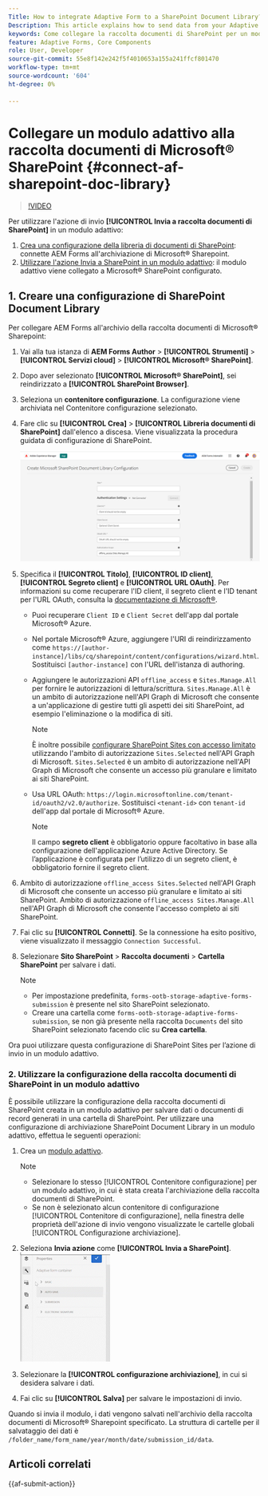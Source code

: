 ```yaml
---
Title: How to integrate Adaptive Form to a SharePoint Document Library?
Description: This article explains how to send data from your Adaptive Form to a SharePoint  Document library when you submit the form.
keywords: Come collegare la raccolta documenti di SharePoint per un modulo adattivo, Inviare a SharePoint, Creare una configurazione della raccolta documenti di SharePoint, Utilizzare l’azione Invia a SharePoint per un modulo adattivo, Libreria documenti di AEM Forms Data Model SharePoint, Libreria documenti di Forms Data Model SharePoint, Integrare il modello dati di Forms nella raccolta documenti di SharePoint
feature: Adaptive Forms, Core Components
role: User, Developer
source-git-commit: 55e8f142e242f5f4010653a155a241ffcf801470
workflow-type: tm+mt
source-wordcount: '604'
ht-degree: 0%

---
```



# Collegare un modulo adattivo alla raccolta documenti di Microsoft® SharePoint {#connect-af-sharepoint-doc-library}

>[!VIDEO](https://video.tv.adobe.com/v/3444368/formautomation-productivitytools-adaptiveforms--sharepointintegration-documentlibrary/?quality=12&learn=on)

Per utilizzare l&#39;azione di invio **[!UICONTROL Invia a raccolta documenti di SharePoint]** in un modulo adattivo:

1. [Crea una configurazione della libreria di documenti di SharePoint](#1-create-a-sharepoint-document-library-configuration): connette AEM Forms all&#39;archiviazione di Microsoft® Sharepoint.
2. [Utilizzare l&#39;azione Invia a SharePoint in un modulo adattivo](#2-use-sharepoint-document-library-configuration-in-an-adaptive-form): il modulo adattivo viene collegato a Microsoft® SharePoint configurato.

## 1. Creare una configurazione di SharePoint Document Library

Per collegare AEM Forms all&#39;archivio della raccolta documenti di Microsoft® Sharepoint:

1. Vai alla tua istanza di **AEM Forms Author** > **[!UICONTROL Strumenti]** > **[!UICONTROL Servizi cloud]** > **[!UICONTROL Microsoft® SharePoint]**.
1. Dopo aver selezionato **[!UICONTROL Microsoft® SharePoint]**, sei reindirizzato a **[!UICONTROL SharePoint Browser]**.
1. Seleziona un **contenitore configurazione**. La configurazione viene archiviata nel Contenitore configurazione selezionato.
1. Fare clic su **[!UICONTROL Crea]** > **[!UICONTROL Libreria documenti di SharePoint]** dall&#39;elenco a discesa. Viene visualizzata la procedura guidata di configurazione di SharePoint.

   ![Configurazione Sharepoint](/help/forms/assets/sharepoint_configuration.png)

1. Specifica il **[!UICONTROL Titolo]**, **[!UICONTROL ID client]**, **[!UICONTROL Segreto client]** e **[!UICONTROL URL OAuth]**. Per informazioni su come recuperare l&#39;ID client, il segreto client e l&#39;ID tenant per l&#39;URL OAuth, consulta la [documentazione di Microsoft®](https://learn.microsoft.com/en-us/graph/auth-register-app-v2).
   * Puoi recuperare `Client ID` e `Client Secret` dell&#39;app dal portale Microsoft® Azure.
   * Nel portale Microsoft® Azure, aggiungere l&#39;URI di reindirizzamento come `https://[author-instance]/libs/cq/sharepoint/content/configurations/wizard.html`. Sostituisci `[author-instance]` con l&#39;URL dell&#39;istanza di authoring.
   * Aggiungere le autorizzazioni API `offline_access` e `Sites.Manage.All` per fornire le autorizzazioni di lettura/scrittura. `Sites.Manage.All` è un ambito di autorizzazione nell&#39;API Graph di Microsoft che consente a un&#39;applicazione di gestire tutti gli aspetti dei siti SharePoint, ad esempio l&#39;eliminazione o la modifica di siti.

     >[!NOTE]
     >
     > È inoltre possibile [configurare SharePoint Sites con accesso limitato](/help/forms/configure-sharepoint-site-limited-access.md) utilizzando l&#39;ambito di autorizzazione `Sites.Selected` nell&#39;API Graph di Microsoft. `Sites.Selected` è un ambito di autorizzazione nell&#39;API Graph di Microsoft che consente un accesso più granulare e limitato ai siti SharePoint.

   * Usa URL OAuth: `https://login.microsoftonline.com/tenant-id/oauth2/v2.0/authorize`. Sostituisci `<tenant-id>` con `tenant-id` dell&#39;app dal portale di Microsoft® Azure.

     >[!NOTE]
     >
     > Il campo **segreto client** è obbligatorio oppure facoltativo in base alla configurazione dell&#39;applicazione Azure Active Directory. Se l’applicazione è configurata per l’utilizzo di un segreto client, è obbligatorio fornire il segreto client.

1. Ambito di autorizzazione `offline_access Sites.Selected` nell&#39;API Graph di Microsoft che consente un accesso più granulare e limitato ai siti SharePoint. Ambito di autorizzazione `offline_access Sites.Manage.All` nell&#39;API Graph di Microsoft che consente l&#39;accesso completo ai siti SharePoint.
1. Fai clic su **[!UICONTROL Connetti]**. Se la connessione ha esito positivo, viene visualizzato il messaggio `Connection Successful`.

1. Selezionare **Sito SharePoint** > **Raccolta documenti** > **Cartella SharePoint** per salvare i dati.

   >[!NOTE]
   >
   >* Per impostazione predefinita, `forms-ootb-storage-adaptive-forms-submission` è presente nel sito SharePoint selezionato.
   >* Creare una cartella come `forms-ootb-storage-adaptive-forms-submission`, se non già presente nella raccolta `Documents` del sito SharePoint selezionato facendo clic su **Crea cartella**.

Ora puoi utilizzare questa configurazione di SharePoint Sites per l’azione di invio in un modulo adattivo.

### 2. Utilizzare la configurazione della raccolta documenti di SharePoint in un modulo adattivo

È possibile utilizzare la configurazione della raccolta documenti di SharePoint creata in un modulo adattivo per salvare dati o documenti di record generati in una cartella di SharePoint. Per utilizzare una configurazione di archiviazione SharePoint Document Library in un modulo adattivo, effettua le seguenti operazioni:

1. Crea un [modulo adattivo](/help/forms/creating-adaptive-form-core-components.md).

   >[!NOTE]
   >
   > * Selezionare lo stesso [!UICONTROL Contenitore configurazione] per un modulo adattivo, in cui è stata creata l&#39;archiviazione della raccolta documenti di SharePoint.
   > * Se non è selezionato alcun contenitore di configurazione [!UICONTROL Contenitore di configurazione], nella finestra delle proprietà dell&#39;azione di invio vengono visualizzate le cartelle globali [!UICONTROL Configurazione archiviazione].

1. Seleziona **Invia azione** come **[!UICONTROL Invia a SharePoint]**.
   ![GIF Sharepoint](/help/forms/assets/sharedrive-video.gif)
1. Selezionare la **[!UICONTROL configurazione archiviazione]**, in cui si desidera salvare i dati.
1. Fai clic su **[!UICONTROL Salva]** per salvare le impostazioni di invio.

Quando si invia il modulo, i dati vengono salvati nell&#39;archivio della raccolta documenti di Microsoft® Sharepoint specificato.
La struttura di cartelle per il salvataggio dei dati è `/folder_name/form_name/year/month/date/submission_id/data`.

## Articoli correlati

{{af-submit-action}}